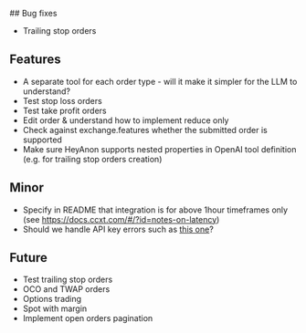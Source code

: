 ## Bug fixes

- Trailing stop orders

## Features

- A separate tool for each order type - will it make it simpler for the LLM to understand?
- Test stop loss orders
- Test take profit orders
- Edit order & understand how to implement reduce only
- Check against exchange.features whether the submitted order is supported
- Make sure HeyAnon supports nested properties in OpenAI tool definition (e.g. for trailing stop orders creation)

## Minor

- Specify in README that integration is for above 1hour timeframes only (see https://docs.ccxt.com/#/?id=notes-on-latency)
- Should we handle API key errors such as [this one](https://d.pr/i/bKUK9j)?

## Future

- Test trailing stop orders
- OCO and TWAP orders
- Options trading
- Spot with margin
- Implement open orders pagination
